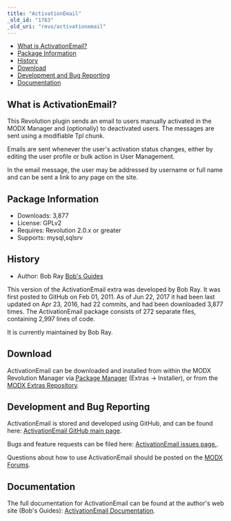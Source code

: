 ```yaml
---
title: "ActivationEmail"
_old_id: "1763"
_old_uri: "revo/activationemail"
---
```


- [What is ActivationEmail?](#ActivationEmail-WhatisActivationEmail)
- [Package Information](#ActivationEmail-Information)
- [History](#ActivationEmail-History)
- [Download](#ActivationEmail-Download)
- [Development and Bug Reporting](#ActivationEmail-DevelopmentandBugReporting)
- [Documentation](#ActivationEmail-Documentation)
 
What is ActivationEmail?
------------------------

 This Revolution plugin sends an email to users manually activated in the MODX Manager and (optionally) to deactivated users. The messages are sent using a modifiable Tpl chunk.

 Emails are sent whenever the user's activation status changes, either by editing the user profile or bulk action in User Management.

 In the email message, the user may be addressed by username or full name and can be sent a link to any page on the site.

Package Information
-------------------

- Downloads: 3,877
- License: GPLv2
- Requires: Revolution 2.0.x or greater
- Supports: mysql,sqlsrv

History
-------

- Author: Bob Ray [Bob's Guides](http://bobsguides.com)

 This version of the ActivationEmail extra was developed by Bob Ray. It was first posted to GitHub on Feb 01, 2011. As of Jun 22, 2017 it had been last updated on Apr 23, 2016, had 22 commits, and had been downloaded 3,877 times. The ActivationEmail package consists of 272 separate files, containing 2,997 lines of code.

 It is currently maintained by Bob Ray.

Download
--------

 ActivationEmail can be downloaded and installed from within the MODX Revolution Manager via [Package Manager](/revolution/2.x/developing-in-modx/advanced-development/package-management "Package Manager") (Extras -> Installer), or from the [MODX Extras Repository](https://modx.com/extras/package/activationemail).

Development and Bug Reporting 
------------------------------

 ActivationEmail is stored and developed using GitHub, and can be found here: [ActivationEmail GitHub main page](https://github.com/BobRay/ActivationEmail).

 Bugs and feature requests can be filed here: [ActivationEmail issues page.](https://github.com/BobRay/ActivationEmail/issues).

 Questions about how to use ActivationEmail should be posted on the [MODX Forums](https://forums.modx.com).

Documentation
-------------

 The full documentation for ActivationEmail can be found at the author's web site (Bob's Guides): [ActivationEmail Documentation](http://bobsguides.com/activationemail-plugin-tutorial.html).

 